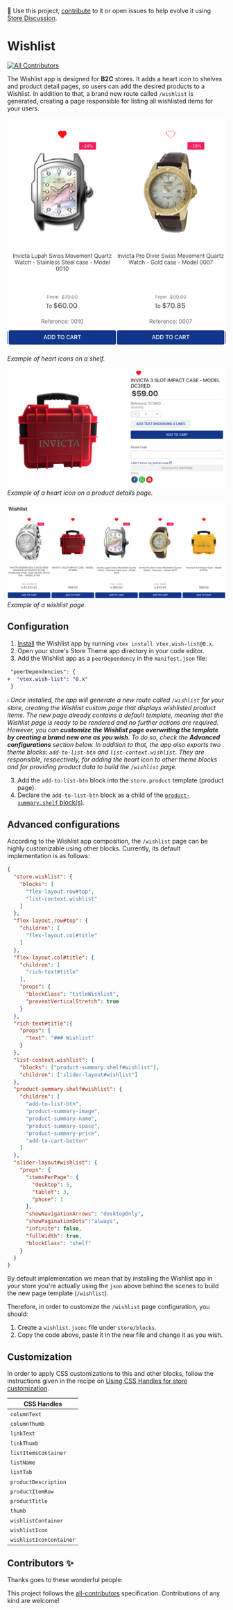 📢 Use this project, [contribute](https://github.com/vtex-apps/quick-order) to it or open issues to help evolve it using [Store Discussion](https://github.com/vtex-apps/store-discussion).

# Wishlist

<!-- ALL-CONTRIBUTORS-BADGE:START - Do not remove or modify this section -->
[![All Contributors](https://img.shields.io/badge/all_contributors-0-orange.svg?style=flat-square)](#contributors-)
<!-- ALL-CONTRIBUTORS-BADGE:END -->

The Wishlist app is designed for **B2C** stores. It adds a heart icon to shelves and product detail pages, so users can add the desired products to a Wishlist. In addition to that, a brand new route called `/wishlist` is generated, creating a page responsible for listing all wishlisted items for your users. 

![Shelf](./image/shelf.png)

*Example of heart icons on a shelf.*

![Product Page](./image/pdp.png)
*Example of a heart icon on a product details page.*

![Wishlist](./image/wishlist-context.png)
*Example of a wishlist page.*

## Configuration

1. [Install](https://vtex.io/docs/recipes/development/installing-an-app/) the Wishlist app by running `vtex install vtex.wish-list@0.x`.
2. Open your store's Store Theme app directory in your code editor.
3. Add the Wishlist app as a `peerDependency` in the `manifest.json` file:

```diff
 "peerDependencies": {
+  "vtex.wish-list": "0.x"
 }
```

:information_source: *Once installed, the app will generate a new route called `/wishlist` for your store, creating the Wishlist custom page that displays wishlisted product items. The new page already contains a default template, meaning that the Wishlist page is ready to be rendered and no further actions are required. However, you can **customize the Wishlist page overwriting the template by creating a brand new one as you wish**. To do so, check the **Advanced configurations** section below. In addition to that, the app also exports two theme blocks: `add-to-list-btn` and `list-context.wishlist`. They are responsible, respectively, for adding the heart icon to other theme blocks and for providing product data to build the `/wishlist` page.* 

3. Add the `add-to-list-btn` block into the `store.product` template (product page). 
4. Declare the `add-to-list-btn` block as a child of the [`product-summary.shelf` block(s)](https://vtex.io/docs/components/all/vtex.product-summary/). 

## Advanced configurations

According to the Wishlist app composition, the `/wishlist` page can be highly customizable using other blocks. Currently, its default implementation is as follows:

```json
{
  "store.wishlist": {
    "blocks": [
      "flex-layout.row#top",
      "list-context.wishlist"
    ]
  },
  "flex-layout.row#top": {
    "children": [
      "flex-layout.col#title"
    ]
  },
  "flex-layout.col#title": {
    "children": [
      "rich-text#title"
    ],
    "props": {
      "blockClass": "titleWishlist",
      "preventVerticalStretch": true
    }
  },
  "rich-text#title":{
    "props": {
      "text": "### Wishlist"
    }
  },
  "list-context.wishlist": {
    "blocks": ["product-summary.shelf#wishlist"],
    "children": ["slider-layout#wishlist"]
  },
  "product-summary.shelf#wishlist": {
    "children": [
      "add-to-list-btn",
      "product-summary-image",
      "product-summary-name",
      "product-summary-space",
      "product-summary-price",
      "add-to-cart-button"
    ]
  },
  "slider-layout#wishlist": {
    "props": {
      "itemsPerPage": {
        "desktop": 5,
        "tablet": 3,
        "phone": 1
      },
      "showNavigationArrows": "desktopOnly",
      "showPaginationDots":"always",
      "infinite": false,
      "fullWidth": true,
      "blockClass": "shelf"
    }
  }
}
```


By default implementation we mean that by installing the Wishlist app in your store you're actually using the `json` above behind the scenes to build the new page template (`/wishlist`).

Therefore, in order to customize the `/wishlist` page configuration, you should:

1. Create a `wishlist.jsonc` file under `store/blocks`. 
2. Copy the code above, paste it in the new file and change it as you wish. 

## Customization

In order to apply CSS customizations to this and other blocks, follow the instructions given in the recipe on [Using CSS Handles for store customization](https://vtex.io/docs/recipes/style/using-css-handles-for-store-customization).

| CSS Handles |
| ---------------------------- |
| `columnText` |
| `columnThumb` |
| `linkText` |
| `linkThumb` |
| `listItemsContainer` |
| `listName` |
| `listTab` |
| `productDescription` |
| `productItemRow` |
| `productTitle` |
| `thumb` |
| `wishlistContainer` |
| `wishlistIcon` |
| `wishlistIconContainer` |
  
<!-- DOCS-IGNORE:start -->

## Contributors ✨

Thanks goes to these wonderful people:

<!-- ALL-CONTRIBUTORS-LIST:START - Do not remove or modify this section -->
<!-- prettier-ignore-start -->
<!-- markdownlint-disable -->
<!-- markdownlint-enable -->
<!-- prettier-ignore-end -->
<!-- ALL-CONTRIBUTORS-LIST:END -->

This project follows the [all-contributors](https://github.com/all-contributors/all-contributors) specification. Contributions of any kind are welcome!

<!-- DOCS-IGNORE:end -->
